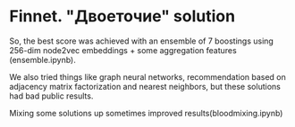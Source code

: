 # Finnet. "Двоеточие" solution
So, the best score was achieved with an ensemble of 7 boostings using 256-dim node2vec embeddings + some aggregation features (ensemble.ipynb).

We also tried things like graph neural networks,  recommendation based on adjacency matrix factorization and nearest neighbors, but these solutions had bad public results.

Mixing some solutions up sometimes improved results(bloodmixing.ipynb)
